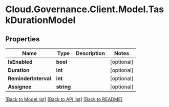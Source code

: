 # Cloud.Governance.Client.Model.TaskDurationModel
## Properties

Name | Type | Description | Notes
------------ | ------------- | ------------- | -------------
**IsEnabled** | **bool** |  | [optional] 
**Duration** | **int** |  | [optional] 
**ReminderInterval** | **int** |  | [optional] 
**Assignee** | **string** |  | [optional] 

[[Back to Model list]](../README.md#documentation-for-models) [[Back to API list]](../README.md#documentation-for-api-endpoints) [[Back to README]](../README.md)

